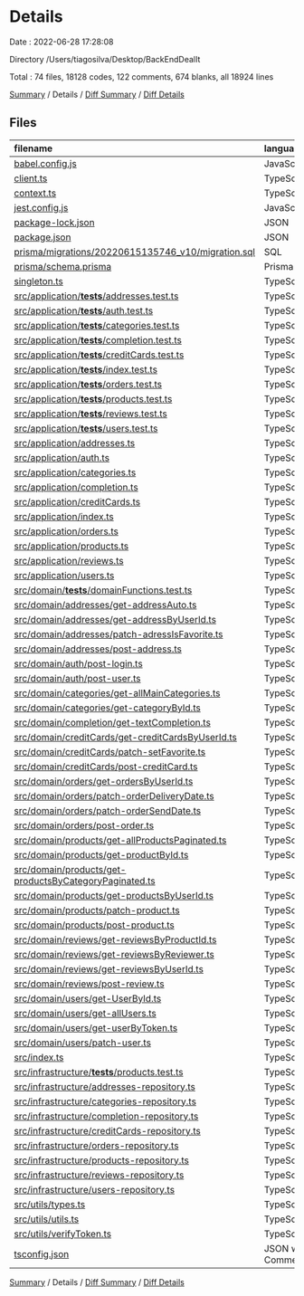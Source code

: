 # Details

Date : 2022-06-28 17:28:08

Directory /Users/tiagosilva/Desktop/BackEndDealIt

Total : 74 files,  18128 codes, 122 comments, 674 blanks, all 18924 lines

[Summary](results.md) / Details / [Diff Summary](diff.md) / [Diff Details](diff-details.md)

## Files
| filename | language | code | comment | blank | total |
| :--- | :--- | ---: | ---: | ---: | ---: |
| [babel.config.js](/babel.config.js) | JavaScript | 4 | 0 | 3 | 7 |
| [client.ts](/client.ts) | TypeScript | 3 | 0 | 1 | 4 |
| [context.ts](/context.ts) | TypeScript | 13 | 0 | 3 | 16 |
| [jest.config.js](/jest.config.js) | JavaScript | 5 | 0 | 0 | 5 |
| [package-lock.json](/package-lock.json) | JSON | 12,514 | 0 | 1 | 12,515 |
| [package.json](/package.json) | JSON | 58 | 0 | 1 | 59 |
| [prisma/migrations/20220615135746_v10/migration.sql](/prisma/migrations/20220615135746_v10/migration.sql) | SQL | 88 | 22 | 30 | 140 |
| [prisma/schema.prisma](/prisma/schema.prisma) | Prisma | 94 | 0 | 13 | 107 |
| [singleton.ts](/singleton.ts) | TypeScript | 11 | 0 | 4 | 15 |
| [src/application/__tests__/addresses.test.ts](/src/application/__tests__/addresses.test.ts) | TypeScript | 238 | 1 | 33 | 272 |
| [src/application/__tests__/auth.test.ts](/src/application/__tests__/auth.test.ts) | TypeScript | 239 | 0 | 28 | 267 |
| [src/application/__tests__/categories.test.ts](/src/application/__tests__/categories.test.ts) | TypeScript | 109 | 0 | 13 | 122 |
| [src/application/__tests__/completion.test.ts](/src/application/__tests__/completion.test.ts) | TypeScript | 43 | 0 | 8 | 51 |
| [src/application/__tests__/creditCards.test.ts](/src/application/__tests__/creditCards.test.ts) | TypeScript | 190 | 0 | 28 | 218 |
| [src/application/__tests__/index.test.ts](/src/application/__tests__/index.test.ts) | TypeScript | 218 | 0 | 23 | 241 |
| [src/application/__tests__/orders.test.ts](/src/application/__tests__/orders.test.ts) | TypeScript | 229 | 0 | 38 | 267 |
| [src/application/__tests__/products.test.ts](/src/application/__tests__/products.test.ts) | TypeScript | 283 | 75 | 35 | 393 |
| [src/application/__tests__/reviews.test.ts](/src/application/__tests__/reviews.test.ts) | TypeScript | 304 | 0 | 38 | 342 |
| [src/application/__tests__/users.test.ts](/src/application/__tests__/users.test.ts) | TypeScript | 294 | 0 | 46 | 340 |
| [src/application/addresses.ts](/src/application/addresses.ts) | TypeScript | 136 | 0 | 5 | 141 |
| [src/application/auth.ts](/src/application/auth.ts) | TypeScript | 202 | 0 | 12 | 214 |
| [src/application/categories.ts](/src/application/categories.ts) | TypeScript | 47 | 1 | 3 | 51 |
| [src/application/completion.ts](/src/application/completion.ts) | TypeScript | 27 | 0 | 2 | 29 |
| [src/application/creditCards.ts](/src/application/creditCards.ts) | TypeScript | 101 | 0 | 5 | 106 |
| [src/application/index.ts](/src/application/index.ts) | TypeScript | 131 | 9 | 21 | 161 |
| [src/application/orders.ts](/src/application/orders.ts) | TypeScript | 162 | 0 | 7 | 169 |
| [src/application/products.ts](/src/application/products.ts) | TypeScript | 224 | 1 | 17 | 242 |
| [src/application/reviews.ts](/src/application/reviews.ts) | TypeScript | 166 | 0 | 7 | 173 |
| [src/application/users.ts](/src/application/users.ts) | TypeScript | 134 | 1 | 9 | 144 |
| [src/domain/__tests__/domainFunctions.test.ts](/src/domain/__tests__/domainFunctions.test.ts) | TypeScript | 270 | 0 | 39 | 309 |
| [src/domain/addresses/get-addressAuto.ts](/src/domain/addresses/get-addressAuto.ts) | TypeScript | 3 | 0 | 3 | 6 |
| [src/domain/addresses/get-addressByUserId.ts](/src/domain/addresses/get-addressByUserId.ts) | TypeScript | 4 | 0 | 2 | 6 |
| [src/domain/addresses/patch-adressIsFavorite.ts](/src/domain/addresses/patch-adressIsFavorite.ts) | TypeScript | 4 | 0 | 2 | 6 |
| [src/domain/addresses/post-address.ts](/src/domain/addresses/post-address.ts) | TypeScript | 4 | 0 | 2 | 6 |
| [src/domain/auth/post-login.ts](/src/domain/auth/post-login.ts) | TypeScript | 13 | 0 | 2 | 15 |
| [src/domain/auth/post-user.ts](/src/domain/auth/post-user.ts) | TypeScript | 5 | 0 | 2 | 7 |
| [src/domain/categories/get-allMainCategories.ts](/src/domain/categories/get-allMainCategories.ts) | TypeScript | 12 | 0 | 2 | 14 |
| [src/domain/categories/get-categoryById.ts](/src/domain/categories/get-categoryById.ts) | TypeScript | 14 | 0 | 2 | 16 |
| [src/domain/completion/get-textCompletion.ts](/src/domain/completion/get-textCompletion.ts) | TypeScript | 6 | 0 | 2 | 8 |
| [src/domain/creditCards/get-creditCardsByUserId.ts](/src/domain/creditCards/get-creditCardsByUserId.ts) | TypeScript | 4 | 0 | 2 | 6 |
| [src/domain/creditCards/patch-setFavorite.ts](/src/domain/creditCards/patch-setFavorite.ts) | TypeScript | 4 | 0 | 2 | 6 |
| [src/domain/creditCards/post-creditCard.ts](/src/domain/creditCards/post-creditCard.ts) | TypeScript | 4 | 0 | 2 | 6 |
| [src/domain/orders/get-ordersByUserId.ts](/src/domain/orders/get-ordersByUserId.ts) | TypeScript | 4 | 0 | 2 | 6 |
| [src/domain/orders/patch-orderDeliveryDate.ts](/src/domain/orders/patch-orderDeliveryDate.ts) | TypeScript | 6 | 0 | 2 | 8 |
| [src/domain/orders/patch-orderSendDate.ts](/src/domain/orders/patch-orderSendDate.ts) | TypeScript | 4 | 0 | 2 | 6 |
| [src/domain/orders/post-order.ts](/src/domain/orders/post-order.ts) | TypeScript | 4 | 0 | 2 | 6 |
| [src/domain/products/get-allProductsPaginated.ts](/src/domain/products/get-allProductsPaginated.ts) | TypeScript | 4 | 0 | 2 | 6 |
| [src/domain/products/get-productById.ts](/src/domain/products/get-productById.ts) | TypeScript | 4 | 0 | 2 | 6 |
| [src/domain/products/get-productsByCategoryPaginated.ts](/src/domain/products/get-productsByCategoryPaginated.ts) | TypeScript | 8 | 0 | 2 | 10 |
| [src/domain/products/get-productsByUserId.ts](/src/domain/products/get-productsByUserId.ts) | TypeScript | 4 | 0 | 2 | 6 |
| [src/domain/products/patch-product.ts](/src/domain/products/patch-product.ts) | TypeScript | 5 | 0 | 2 | 7 |
| [src/domain/products/post-product.ts](/src/domain/products/post-product.ts) | TypeScript | 6 | 0 | 2 | 8 |
| [src/domain/reviews/get-reviewsByProductId.ts](/src/domain/reviews/get-reviewsByProductId.ts) | TypeScript | 13 | 0 | 2 | 15 |
| [src/domain/reviews/get-reviewsByReviewer.ts](/src/domain/reviews/get-reviewsByReviewer.ts) | TypeScript | 4 | 0 | 2 | 6 |
| [src/domain/reviews/get-reviewsByUserId.ts](/src/domain/reviews/get-reviewsByUserId.ts) | TypeScript | 13 | 0 | 2 | 15 |
| [src/domain/reviews/post-review.ts](/src/domain/reviews/post-review.ts) | TypeScript | 5 | 0 | 2 | 7 |
| [src/domain/users/get-UserById.ts](/src/domain/users/get-UserById.ts) | TypeScript | 11 | 0 | 2 | 13 |
| [src/domain/users/get-allUsers.ts](/src/domain/users/get-allUsers.ts) | TypeScript | 8 | 0 | 2 | 10 |
| [src/domain/users/get-userByToken.ts](/src/domain/users/get-userByToken.ts) | TypeScript | 13 | 0 | 2 | 15 |
| [src/domain/users/patch-user.ts](/src/domain/users/patch-user.ts) | TypeScript | 5 | 0 | 2 | 7 |
| [src/index.ts](/src/index.ts) | TypeScript | 75 | 8 | 13 | 96 |
| [src/infrastructure/__tests__/products.test.ts](/src/infrastructure/__tests__/products.test.ts) | TypeScript | 99 | 0 | 28 | 127 |
| [src/infrastructure/addresses-repository.ts](/src/infrastructure/addresses-repository.ts) | TypeScript | 71 | 0 | 7 | 78 |
| [src/infrastructure/categories-repository.ts](/src/infrastructure/categories-repository.ts) | TypeScript | 65 | 0 | 5 | 70 |
| [src/infrastructure/completion-repository.ts](/src/infrastructure/completion-repository.ts) | TypeScript | 28 | 0 | 4 | 32 |
| [src/infrastructure/creditCards-repository.ts](/src/infrastructure/creditCards-repository.ts) | TypeScript | 57 | 0 | 6 | 63 |
| [src/infrastructure/orders-repository.ts](/src/infrastructure/orders-repository.ts) | TypeScript | 76 | 0 | 6 | 82 |
| [src/infrastructure/products-repository.ts](/src/infrastructure/products-repository.ts) | TypeScript | 166 | 3 | 18 | 187 |
| [src/infrastructure/reviews-repository.ts](/src/infrastructure/reviews-repository.ts) | TypeScript | 101 | 0 | 6 | 107 |
| [src/infrastructure/users-repository.ts](/src/infrastructure/users-repository.ts) | TypeScript | 182 | 1 | 18 | 201 |
| [src/utils/types.ts](/src/utils/types.ts) | TypeScript | 74 | 0 | 7 | 81 |
| [src/utils/utils.ts](/src/utils/utils.ts) | TypeScript | 349 | 0 | 13 | 362 |
| [src/utils/verifyToken.ts](/src/utils/verifyToken.ts) | TypeScript | 36 | 0 | 3 | 39 |
| [tsconfig.json](/tsconfig.json) | JSON with Comments | 14 | 0 | 6 | 20 |

[Summary](results.md) / Details / [Diff Summary](diff.md) / [Diff Details](diff-details.md)